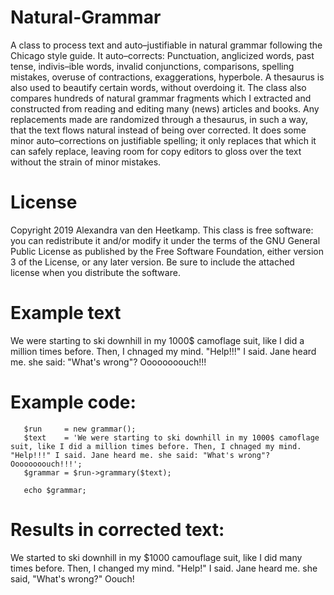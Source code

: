 # Natural-Grammar

A class to process text and auto–justifiable in natural grammar following the Chicago style guide. It auto–corrects: Punctuation, anglicized words, past tense, indivis–ible words, invalid conjunctions, comparisons, spelling mistakes, overuse of contractions, exaggerations, hyperbole. A thesaurus is also used to beautify certain words, without overdoing it. The class also compares hundreds of natural grammar fragments which I extracted and constructed from reading and editing many (news) articles and books. Any replacements made are randomized through a thesaurus, in such a way, that the text flows natural instead of being over corrected. It does some minor auto–corrections on justifiable spelling; it only replaces that which it can safely replace, leaving room for copy editors to gloss over the text without the strain of minor mistakes.



# License
Copyright 2019 Alexandra van den Heetkamp.
This class is free software: you can redistribute it and/or modify it under the terms of the GNU General Public License as published      by the Free Software Foundation, either version 3 of the License, or any later version. Be sure to include the attached license when you distribute the software.         

# Example text

We were starting to ski downhill in my 1000$ camoflage suit, like I did a million times before. 
Then, I chnaged my mind. 
"Help!!!" I said. 
Jane heard me. 
she said: "What's wrong"? 
Oooooooouch!!!

# Example code:
       $run     = new grammar();
       $text    = 'We were starting to ski downhill in my 1000$ camoflage suit, like I did a million times before. Then, I chnaged my mind. "Help!!!" I said. Jane heard me. she said: "What's wrong"? Oooooooouch!!!';
       $grammar = $run->grammary($text);
       
       echo $grammar;


# Results in corrected text: 

We started to ski downhill in my $1000 camouflage suit, like I did many times before. 
Then, I changed my mind. 
"Help!" I said. 
Jane heard me. 
she said, "What's wrong?" 
Oouch!
